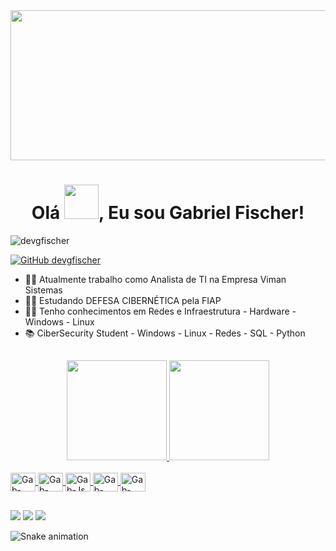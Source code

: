 <img aligh="center" height="240" width="1500" src="https://cdnb.artstation.com/p/assets/images/images/037/692/017/original/julie-lafille-intro-final-1.gif?1621051100">
<h1 align="center">Olá <img src="https://github.com/mitul3737/mitul3737/blob/main/Wave.gif" height="55px" width="55px">, Eu sou Gabriel Fischer!</h1>

<p align="left"> <img src=https://komarev.com/ghpvc/?username=devgfischer&label=PROFILE+VIEWS&color=brightgreen&style=plastic alt="devgfischer"  /> </p>

[![GitHub devgfischer](https://img.shields.io/github/followers/devgfischer?style=social)](https://github.com/devgfischer)

- 👨‍💻 Atualmente trabalho como Analista de TI na Empresa Viman Sistemas
- 👨‍🎓 Estudando DEFESA CIBERNÉTICA pela FIAP
- 👨‍💻 Tenho conhecimentos em Redes e Infraestrutura - Hardware - Windows - Linux
- 📚 CiberSecurity Student - Windows - Linux - Redes - SQL - Python

##

<div align="center">
  <a href="https://github.com/devgfischer">
  <img height="160em" src="https://github-readme-stats.vercel.app/api?username=devgfischer&show_icons=true&theme=dark&include_all_commits=true&count_private=true"/>
  <img height="160em" src="https://github-readme-stats.vercel.app/api/top-langs/?username=devgfischer&layout=compact&langs_count=7&theme=dark"/>
</div>
  <div style="display: inline_block"><br>
  <img align="center" alt="Gab-HTML" height="30" width="40" src="https://cdn.jsdelivr.net/gh/devicons/devicon/icons/html5/html5-original.svg">
  <img align="center" alt="Gab-CSS" height="30" width="40" src="https://cdn.jsdelivr.net/gh/devicons/devicon/icons/css3/css3-original.svg">
  <img align="center" alt="Gab-Js" height="30" width="40" src="https://cdn.jsdelivr.net/gh/devicons/devicon/icons/javascript/javascript-original.svg">
  <img align="center" alt="Gab-PYTHON" height="30" width="40" src="https://cdn.jsdelivr.net/gh/devicons/devicon/icons/python/python-original.svg">
  <img align="center" alt="Gab-MYSQL" height="30" width="40" src="https://cdn.jsdelivr.net/gh/devicons/devicon/icons/mysql/mysql-original-wordmark.svg">
</div>
  
  ##
  
  <div>
  <a href="https://instagram.com/gabrielf.biro" target="_blank"><img src="https://img.shields.io/badge/-Instagram-%23E4405F?style=for-the-badge&logo=instagram&logoColor=white" target="_blank"></a>
  <a href = "mailto:gfischer.dev@gmail.com"><img src="https://img.shields.io/badge/-Gmail-%23333?style=for-the-badge&logo=gmail&logoColor=white" target="_blank"></a>
  <a href="https://www.linkedin.com/in/gabrielr-fischer/" target="_blank"><img src="https://img.shields.io/badge/-LinkedIn-%230077B5?style=for-the-badge&logo=linkedin&logoColor=white" target="_blank"></a> 
  </div>
  
  ![Snake animation](https://github.com/devgfischer/devgfischer/blob/output/github-contribution-grid-snake.svg)
 
